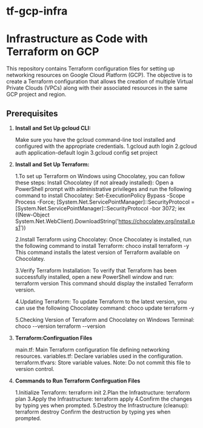 # tf-gcp-infra

# Infrastructure as Code with Terraform on GCP

This repository contains Terraform configuration files for setting up networking resources on Google Cloud Platform (GCP). The objective is to create a Terraform configuration that allows the creation of multiple Virtual Private Clouds (VPCs) along with their associated resources in the same GCP project and region.

## Prerequisites

1. **Install and Set Up gcloud CLI:**

   Make sure you have the gcloud command-line tool installed and configured with the appropriate credentials.
   1.gcloud auth login
   2.gcloud auth application-default login
   3.gcloud config set project

2. **Install and Set Up Terraform:**
      
   1.To set up Terraform on Windows using Chocolatey, you can follow these steps:
   Install Chocolatey (if not already installed):
   Open a PowerShell prompt with administrative privileges and run the following command to install Chocolatey:
   Set-ExecutionPolicy Bypass -Scope Process -Force; [System.Net.ServicePointManager]::SecurityProtocol = [System.Net.ServicePointManager]::SecurityProtocol -bor 3072; iex ((New-Object System.Net.WebClient).DownloadString('https://chocolatey.org/install.ps1')) 
   
   2.Install Terraform using Chocolatey:
   Once Chocolatey is installed, run the following command to install Terraform:
   choco install terraform -y 
   This command installs the latest version of Terraform available on Chocolatey.
   
   3.Verify Terraform Installation:
   To verify that Terraform has been successfully installed, open a new PowerShell window and run:
   terraform version 
   This command should display the installed Terraform version.
   
   4.Updating Terraform:
   To update Terraform to the latest version, you can use the following Chocolatey command:
   choco update terraform -y 
   
   5.Checking Version of Terraform and Chocolatey on Windows Terminal:
   choco --version
   terraform --version

3. **Terraform:Confirguation Files**
   
    main.tf: Main Terraform configuration file defining networking resources.
    variables.tf: Declare variables used in the configuration.
    terraform.tfvars: Store variable values. Note: Do not commit this file to version control.

4. **Commands to Run Terraform Confirguation Files**

    1.Initialize Terraform: terraform init
    2.Plan the Infrastructure: terraform plan
    3.Apply the Infrastructure: terraform apply
    4.Confirm the changes by typing yes when prompted.
    5.Destroy the Infrastructure (cleanup): terraform destroy
    Confirm the destruction by typing yes when prompted.
